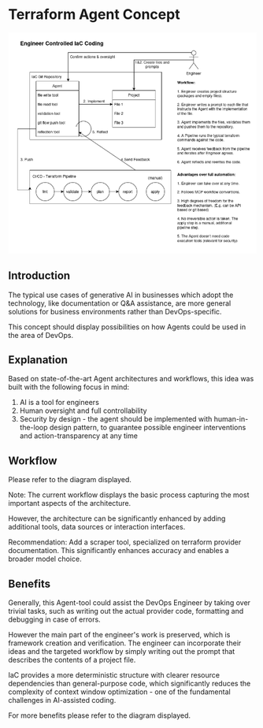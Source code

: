 # Terraform Agent Concept

![Architecture](architecture.png)

## Introduction

The typical use cases of generative AI in businesses which adopt the technology, like documentation or Q&A assistance, are more general solutions for business environments rather than DevOps-specific.

This concept should display possibilities on how Agents could be used in the area of DevOps.

## Explanation

Based on state-of-the-art Agent architectures and workflows, this idea was built with the following focus in mind:

1. AI is a tool for engineers
2. Human oversight and full controllability
3. Security by design - the agent should be implemented with human-in-the-loop design pattern, to guarantee possible engineer interventions and action-transparency at any time

## Workflow

Please refer to the diagram displayed.

Note:
The current workflow displays the basic process capturing the most important aspects of the architecture. 

However, the architecture can be significantly enhanced by adding additional tools, data sources or interaction interfaces.

Recommendation: Add a scraper tool, specialized on terraform provider documentation. This significantly enhances accuracy and enables a broader model choice.

## Benefits

Generally, this Agent-tool could assist the DevOps Engineer by taking over trivial tasks, such as writing out the actual provider code, formatting and debugging in case of errors. 

However the main part of the engineer's work is preserved, which is framework creation and verification. The engineer can incorporate their ideas and the targeted workflow by simply writing out the prompt that describes the contents of a project file.

IaC provides a more deterministic structure with clearer resource dependencies than general-purpose code, which significantly reduces the complexity of context window optimization - one of the fundamental challenges in AI-assisted coding.

For more benefits please refer to the diagram displayed.
